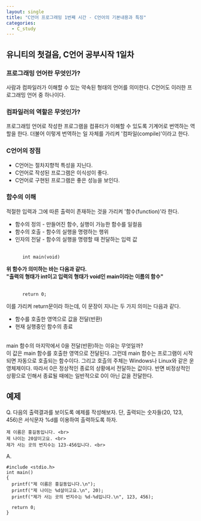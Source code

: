 ```yaml
---
layout: single
title: "C언어 프로그래밍 1번째 시간 - C언어의 기본내용과 특징"
categories:
  - C_study
---
```


## 유니티의 첫걸음, C언어 공부시작 1일차

### 프로그래밍 언어란 무엇인가?
사람과 컴파일러가 이해할 수 있는 약속된 형태의 언어를 의미한다. C언어도 이러한 프로그래밍 언어 중 하나이다.

### 컴파일러의 역할은 무엇인가?
프로그래밍 언어로 작성한 프로그램을 컴퓨터가 이해할 수 있도록 기계어로 번역하는 역할을 한다. 더불어 이렇게 번역하는 일 자체를 가리켜 '컴파일(compile)'이라고 한다.

### C언어의 장점
* C언어는 절차지향적 특성을 지닌다.
* C언어로 작성된 프로그램은 이식성이 좋다.
* C언어로 구현된 프로그램은 좋은 성능을 보인다.

### 함수의 이해
적절한 입력과 그에 따른 출력이 존재하는 것을 가리켜 '함수(function)'라 한다.

* 함수의 정의 - 만들어진 함수, 실행이 가능한 함수를 일컬음
* 함수의 호출 - 함수의 실행을 명령하는 행위
* 인자의 전달 - 함수의 실행을 명령할 때 전달하는 입력 값 <br> <br>

```
      int main(void) 
  ```
    
**위 함수가 의미하는 바는 다음과 같다.**   
**"출력의 형태가 int이고 입력의 형태가 void인 main이라는 이름의 함수"**   <br> <br>

```
      return 0;
  ```
  
이를 가리켜 return문이라 하는데, 이 문장이 지니는 두 가지 의미는 다음과 같다.
* 함수를 호출한 영역으로 값을 전달(반환)
* 현재 실행중인 함수의 종료 <br> <br>

main 함수의 마지막에서 0을 전달(반환)하는 이유는 무엇일까? <br>
이 값은 main 함수를 호출한 영역으로 전달된다. 그런데 main 함수는 프로그램이 시작되면 자동으로 호출되는 함수이다. 그리고 호츨의 주체는 Windows나 Linux와 같은 운영체제이다. 따라서 0은 정상적인 종료의 상황에서 전달하는 값이다. 반면 비정상적인 상황으로 인해서 종료될 때에는 일반적으로 0이 아닌 값을 전달한다.

## 예제
Q. 다음의 출력결과를 보이도록 예제를 작성해보자. 단, 출력되는 숫자들(20, 123, 456)은 서식문자 %d를 이용하여 출력하도록 하자. <br>
```
제 이름은 홍길동입니다. <br>
제 나이는 20살이고요. <br>
제가 사는 곳의 번지수는 123-456입니다. <br>
  ``` 

A.
```
#include <stdio.h>
int main()
{
  printf("제 이름은 홍길동입니다.\n");
  printf("제 나이는 %d살이고요.\n", 20);
  printf("제가 사는 곳의 번지수는 %d-%d입니다.\n", 123, 456);

  return 0;
}
  ```
